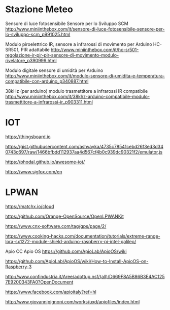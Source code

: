 # Stazione Meteo

Sensore di luce fotosensibile Sensore per lo Sviluppo SCM
http://www.miniinthebox.com/it/sensore-di-luce-fotosensibile-sensore-per-lo-sviluppo-scm_p991025.html

Modulo piroelettrico IR, sensore a infrarossi di movimento per Arduino HC-SR501, PIR adattabile
http://www.miniinthebox.com/it/hc-sr501-regolazione-ir-pir-pir-sensore-di-movimento-modulo-rivelatore_p390999.html

Modulo digitale sensore di umidità per Arduino
http://www.miniinthebox.com/it/modulo-sensore-di-umidita-e-temperatura-compatibile-con-arduino_p340887.html

38kHz (per arduino) modulo trasmettitore a infrarossi IR compatibile
http://www.miniinthebox.com/it/38khz-arduino-compatibile-modulo-trasmettitore-a-infrarossi-ir_p903311.html


# IOT
https://thingsboard.io

https://gist.githubusercontent.com/ashvayka/4735c78541cebd26f3ed3d340743c697/raw/1466bfbdd112937aa4d567cf4b0c939dc90321f2/emulator.js

https://phodal.github.io/awesome-iot/

https://www.sigfox.com/en

# LPWAN
https://matchx.io/cloud

https://github.com/Orange-OpenSource/OpenLPWANKit

https://www.cnx-software.com/tag/gps/page/2/

https://www.cooking-hacks.com/documentation/tutorials/extreme-range-lora-sx1272-module-shield-arduino-raspberry-pi-intel-galileo/

Apio CC Apio OS
https://github.com/ApioLab/ApioOS/wiki

https://github.com/ApioLab/ApioOS/wiki/How-to-Install-ApioOS-on-Raspberry-3

http://www.confindustria.it/Aree/adottup.nsf/(all)/D669F8A5B86B3E4AC1257E9200343FA0?OpenDocument

https://www.facebook.com/apioitaly?ref=hl

http://www.giovannipignoni.com/works/uxd/apiofiles/index.html

